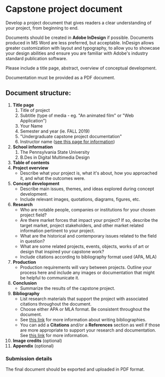 # Capstone project document

Develop a project document that gives readers a clear understanding of your project, from beginning to end. 

Documents should be created in **Adobe InDesign** if possible. Documents produced in MS Word are less preferred, but acceptable. InDesign allows greater customization with layout and typography, to allow you to showcase your design abilities and ensure you are familiar with Adobe's industry standard publication software.

Please include a title page, abstract, overview of conceptual development. 

Documentation must be provided as a PDF document.

## Document structure:

1. **Title page**
   1. Title of project
   2. Subtitle \(type of media - eg. "An animated film" or "Web Application"\)
   3. Your Name
   4. Semester and year \(ie. FALL 2019\)
   5. "Undergraduate capstone project documentation"
   6. Instructor name \([see this page for information](/instructor.md)\)
2. **School information**
   1. The Pennsylvania State University
   2. B.Des in Digital Multimedia Design
3. **Table of contents**
4. **Project overview**
   * Describe what your project is, what it's about, how you approached it, and what the outcomes were.
5. **Concept development**
   * Describe main issues, themes, and ideas explored during concept development.
   * Include relevant images, quotations, diagrams, figures, etc.
6. **Research**
   * Who are notable people, companies or institutions for your chosen project field?
   * Are there market forces that impact your project? If so, describe the target market, project stakeholders, and other market related information pertinent to your project.
   * What are the historical and contemporary issues related to the field in question?
   * What are some related projects, events, objects, works of art or design that inspired your capstone work?
   * Include citations according to bibliography format used \(APA, MLA\)
7. **Production**
   * Production requirements will vary between projects. Outline your process here and include any images or documentation that might be helpful to communicate it.
8. **Conclusion**
   * Summarize the results of the capstone project. 
9. **Bibliography**
    * List research materials that support the project with associated citations throughout the document.
    * Choose either APA or MLA format. Be consistent throughout the document.
    * See [this link](https://www.bibliography.com/how-to/how-to-write-a-bibliography-for-a-school-project/) for more information about writing bibliographies.
    * You can add a **Citations** and/or a **References** section as well if those are more appropriate to support your research and documentation. See [this link](https://www.bibliography.com/how-to/difference-between-citations-and-references/) for more information.
10. **Image credits** \(optional\)
11. **Appendix** \(optional\)

### Submission details

The final document should be exported and uploaded in PDF format.


